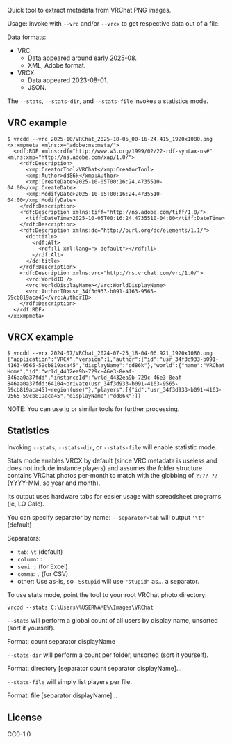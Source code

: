 Quick tool to extract metadata from VRChat PNG images.

Usage: invoke with `--vrc` and/or `--vrcx` to get respective data out of a file.

Data formats:
- VRC
  - Data appeared around early 2025-08.
  - XML, Adobe format.
- VRCX
  - Data appeared 2023-08-01.
  - JSON.

The `--stats`, `--stats-dir`, and `--stats-file` invokes a statistics mode.

## VRC example

```
$ vrcdd --vrc 2025-10/VRChat_2025-10-05_00-16-24.415_1920x1080.png
<x:xmpmeta xmlns:x="adobe:ns:meta/">
  <rdf:RDF xmlns:rdf="http://www.w3.org/1999/02/22-rdf-syntax-ns#" xmlns:xmp="http://ns.adobe.com/xap/1.0/">
    <rdf:Description>
      <xmp:CreatorTool>VRChat</xmp:CreatorTool>
      <xmp:Author>dd86k</xmp:Author>
      <xmp:CreateDate>2025-10-05T00:16:24.4735510-04:00</xmp:CreateDate>
      <xmp:ModifyDate>2025-10-05T00:16:24.4735510-04:00</xmp:ModifyDate>
    </rdf:Description>
    <rdf:Description xmlns:tiff="http://ns.adobe.com/tiff/1.0/">
      <tiff:DateTime>2025-10-05T00:16:24.4735510-04:00</tiff:DateTime>
    </rdf:Description>
    <rdf:Description xmlns:dc="http://purl.org/dc/elements/1.1/">
      <dc:title>
        <rdf:Alt>
          <rdf:li xml:lang="x-default"></rdf:li>
        </rdf:Alt>
      </dc:title>
    </rdf:Description>
    <rdf:Description xmlns:vrc="http://ns.vrchat.com/vrc/1.0/">
      <vrc:WorldID />
      <vrc:WorldDisplayName></vrc:WorldDisplayName>
      <vrc:AuthorID>usr_34f3d933-b091-4163-9565-59cb819aca45</vrc:AuthorID>
    </rdf:Description>
  </rdf:RDF>
</x:xmpmeta>
```

## VRCX example

```
$ vrcdd --vrx 2024-07/VRChat_2024-07-25_18-04-06.921_1920x1080.png
{"application":"VRCX","version":1,"author":{"id":"usr_34f3d933-b091-4163-9565-59cb819aca45","displayName":"dd86k"},"world":{"name":"VRChat Home","id":"wrld_4432ea9b-729c-46e3-8eaf-846aa0a37fdd","instanceId":"wrld_4432ea9b-729c-46e3-8eaf-846aa0a37fdd:64104~private(usr_34f3d933-b091-4163-9565-59cb819aca45)~region(use)"},"players":[{"id":"usr_34f3d933-b091-4163-9565-59cb819aca45","displayName":"dd86k"}]}
```

NOTE: You can use [jq](https://github.com/jqlang/jq) or similar tools for further processing.

## Statistics

Invoking `--stats`, `--stats-dir`, or `--stats-file` will enable statistic mode.

Stats mode enables VRCX by default (since VRC metadata is useless and does not
include instance players) and assumes the folder structure contains VRChat photos
per-month to match with the globbing of `????-??` (YYYY-MM, so year and month).

Its output uses hardware tabs for easier usage with spreadsheet programs (ie, LO Calc).

You can specify separator by name: `--separator=tab` will output `'\t'` (default)

Separators:
- `tab`: `\t` (default)
- `column`: `:`
- `semi`: `;` (for Excel)
- `comma`: `,` (for CSV)
- other: Use as-is, so `-Sstupid` will use `"stupid"` as... a separator.

To use stats mode, point the tool to your root VRChat photo directory:

`vrcdd --stats C:\Users\%USERNAME%\Images\VRChat`

`--stats` will perform a global count of all users by display name, unsorted (sort it yourself).

Format: count separator displayName

`--stats-dir` will perform a count per folder, unsorted (sort it yourself).

Format: directory [separator count separator displayName]...

`--stats-file` will simply list players per file.

Format: file [separator displayName]...

## License

CC0-1.0
